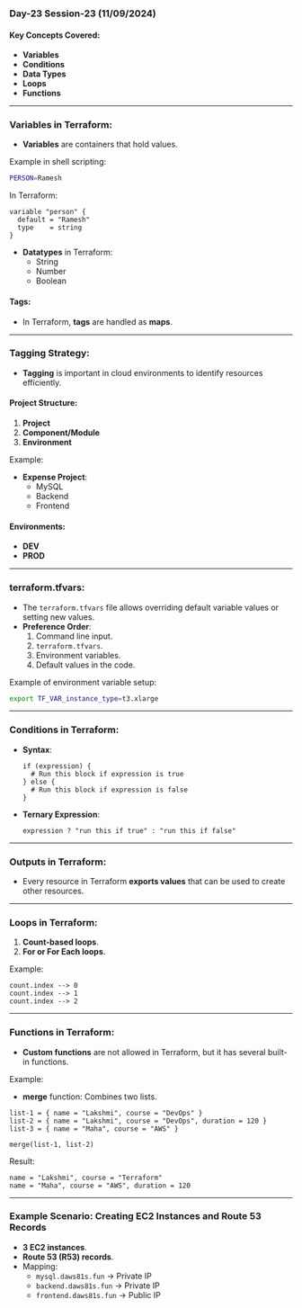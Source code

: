 ### Day-23 Session-23 (11/09/2024)

#### Key Concepts Covered:
- **Variables**
- **Conditions**
- **Data Types**
- **Loops**
- **Functions**

---

### Variables in Terraform:
- **Variables** are containers that hold values.

Example in shell scripting:
```bash
PERSON=Ramesh
```

In Terraform:
```hcl
variable "person" {
  default = "Ramesh"
  type    = string
}
```

- **Datatypes** in Terraform:
  - String
  - Number
  - Boolean

#### Tags:
- In Terraform, **tags** are handled as **maps**.
  
---

### Tagging Strategy:
- **Tagging** is important in cloud environments to identify resources efficiently.

#### Project Structure:
1. **Project**
2. **Component/Module**
3. **Environment**

Example:
- **Expense Project**:
  - MySQL
  - Backend
  - Frontend

#### Environments:
- **DEV**
- **PROD**

---

### terraform.tfvars:
- The `terraform.tfvars` file allows overriding default variable values or setting new values.
- **Preference Order**:
  1. Command line input.
  2. `terraform.tfvars`.
  3. Environment variables.
  4. Default values in the code.

Example of environment variable setup:
```bash
export TF_VAR_instance_type=t3.xlarge
```

---

### Conditions in Terraform:
- **Syntax**:
  ```hcl
  if (expression) {
    # Run this block if expression is true
  } else {
    # Run this block if expression is false
  }
  ```

- **Ternary Expression**:
  ```hcl
  expression ? "run this if true" : "run this if false"
  ```

---

### Outputs in Terraform:
- Every resource in Terraform **exports values** that can be used to create other resources.
  
---

### Loops in Terraform:
1. **Count-based loops**.
2. **For or For Each loops**.

Example:
```hcl
count.index --> 0
count.index --> 1
count.index --> 2
```

---

### Functions in Terraform:
- **Custom functions** are not allowed in Terraform, but it has several built-in functions.

Example:
- **merge** function: Combines two lists.

```hcl
list-1 = { name = "Lakshmi", course = "DevOps" }
list-2 = { name = "Lakshmi", course = "DevOps", duration = 120 }
list-3 = { name = "Maha", course = "AWS" }

merge(list-1, list-2)
```

Result:
```hcl
name = "Lakshmi", course = "Terraform"
name = "Maha", course = "AWS", duration = 120
```

---

### Example Scenario: Creating EC2 Instances and Route 53 Records
- **3 EC2 instances**.
- **Route 53 (R53) records**.
- Mapping:
  - `mysql.daws81s.fun` -> Private IP
  - `backend.daws81s.fun` -> Private IP
  - `frontend.daws81s.fun` -> Public IP
